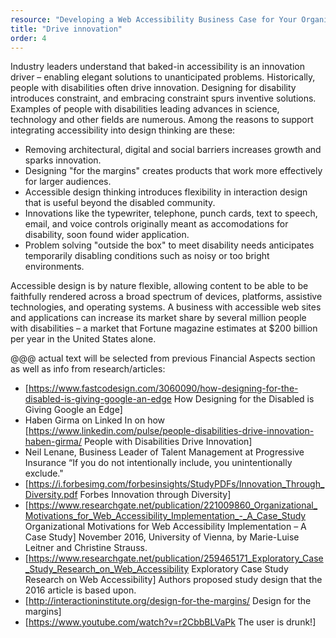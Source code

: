 ```yaml
---
resource: "Developing a Web Accessibility Business Case for Your Organization"
title: "Drive innovation"
order: 4
---
```


Industry leaders understand that baked-in accessibility is an innovation driver – enabling elegant solutions to unanticipated problems. Historically, people with disabilities often drive innovation. Designing for disability introduces constraint, and embracing constraint spurs inventive solutions. Examples of people with disabilities leading advances in science, technology and other fields are numerous. Among the reasons to support integrating accessibility into design thinking are these:
* Removing architectural, digital and social barriers increases growth and sparks innovation.
* Designing "for the margins" creates products that work more effectively for larger audiences.
* Accessible design thinking introduces flexibility in interaction design that is useful beyond the disabled community.
* Innovations like the typewriter, telephone, punch cards, text to speech, email, and voice controls originally meant as accomodations for disability, soon found wider application.
* Problem solving "outside the box" to meet disability needs anticipates temporarily disabling conditions such as noisy or too bright environments.

Accessible design is by nature flexible, allowing content to be able to be faithfully rendered across a broad spectrum of devices, platforms, assistive technologies, and operating systems. A business with accessible web sites and applications can increase its market share by several million people with disabilities – a market that Fortune magazine estimates at $200&nbsp;billion per year in the United States alone. 

@@@ actual text will be selected from previous Financial Aspects section as well as info from research/articles:

* [https://www.fastcodesign.com/3060090/how-designing-for-the-disabled-is-giving-google-an-edge How Designing for the Disabled is Giving Google an Edge]
* Haben Girma on Linked In on how [https://www.linkedin.com/pulse/people-disabilities-drive-innovation-haben-girma/ People with Disabilities Drive Innovation]
* Neil Lenane, Business Leader of Talent Management at Progressive Insurance “If you do not intentionally include, you unintentionally exclude."
* [https://i.forbesimg.com/forbesinsights/StudyPDFs/Innovation_Through_Diversity.pdf Forbes Innovation through Diversity] 
* [https://www.researchgate.net/publication/221009860_Organizational_Motivations_for_Web_Accessibility_Implementation_-_A_Case_Study Organizational Motivations for Web Accessibility Implementation – A Case Study] November 2016, University of Vienna, by Marie-Luise Leitner and Christine Strauss.   
* [https://www.researchgate.net/publication/259465171_Exploratory_Case_Study_Research_on_Web_Accessibility Exploratory Case Study Research on Web Accessibility] Authors proposed study design that the 2016 article is based upon. 
* [http://interactioninstitute.org/design-for-the-margins/ Design for the margins]
* [https://www.youtube.com/watch?v=r2CbbBLVaPk The user is drunk!]

